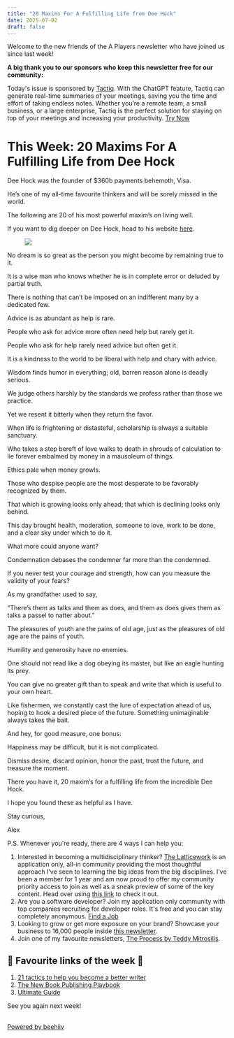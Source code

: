 ```yaml
---
title: "20 Maxims For A Fulfilling Life from Dee Hock"
date: 2025-07-02
draft: false
---
```


<p id="">Welcome to the new friends of the A Players newsletter who have joined us since last week!</p><p id=""><strong id="">A big thank you to our sponsors who keep this newsletter free for our community:</strong></p><p id="">Today's issue is sponsored by&nbsp;<a href="https://tactiq.io/solutions/summarize-meetings-with-chatgpt/?utm_source=email&utm_medium=brogan&utm_campaign=sponsorship-newsletter" target="_blank" id="">Tactiq</a>.&nbsp;With the ChatGPT feature, Tactiq can generate real-time summaries of your meetings, saving you the time and effort of taking endless notes. Whether you’re a remote team, a small business, or a large enterprise, Tactiq is the perfect solution for staying on top of your meetings and increasing your productivity.&nbsp;<a href="https://tactiq.io/solutions/summarize-meetings-with-chatgpt/?utm_source=email&utm_medium=brogan&utm_campaign=sponsorship-newsletter" target="_blank" id="">Try Now</a></p><h1 id="">This Week: 20 Maxims For A Fulfilling Life from Dee Hock </h1><p id="">Dee Hock was the founder of $360b payments behemoth, Visa. </p><p id="">He’s one of my all-time favourite thinkers and will be sorely missed in the world.</p><p id="">The following are 20 of his most powerful maxim’s on living well.</p><p id="">If you want to dig deeper on Dee Hock, head to his website <a href="http://www.deewhock.com/" target="_blank" id="">here</a>.<br></p><figure class="w-richtext-figure-type-image w-richtext-align-center" data-rt-type="image" data-rt-align="center"><div><img src="https://uploads-ssl.webflow.com/63fd511e232de229bfe66c52/640e56f5ec1bf4a9125c76a8_image.jpeg" id="" width="auto" height="auto" loading="auto"></div></figure><p id="">No dream is so great as the person you might become by remaining true to it.</p><p id="">It is a wise man who knows whether he is in complete error or deluded by partial truth.</p><p id="">There is nothing that can’t be imposed on an indifferent many by a dedicated few.</p><p id="">Advice is as abundant as help is rare. </p><p id="">People who ask for advice more often need help but rarely get it. </p><p id="">People who ask for help rarely need advice but often get it. </p><p id="">It is a kindness to the world to be liberal with help and chary with advice.</p><p id="">Wisdom finds humor in everything; old, barren reason alone is deadly serious.</p><p id="">We judge others harshly by the standards we profess rather than those we practice. </p><p id="">Yet we resent it bitterly when they return the favor.</p><p id="">When life is frightening or distasteful, scholarship is always a suitable sanctuary.</p><p id="">Who takes a step bereft of love walks to death in shrouds of calculation to lie forever embalmed by money in a mausoleum of things.</p><p id="">Ethics pale when money growls.</p><p id="">Those who despise people are the most desperate to be favorably recognized by them.</p><p id="">That which is growing looks only ahead; that which is declining looks only behind.</p><p id="">This day brought health, moderation, someone to love, work to be done, and a clear sky under which to do it. </p><p id="">What more could anyone want?</p><p id="">Condemnation debases the condemner far more than the condemned.</p><p id="">If you never test your courage and strength, how can you measure the validity of your fears?</p><p id="">As my grandfather used to say, </p><p id="">“There’s them as talks and them as does, and them as does gives them as talks a passel to natter about.”</p><p id="">The pleasures of youth are the pains of old age, just as the pleasures of old age are the pains of youth.<br></p><p id="">Humility and generosity have no enemies.</p><p id="">One should not read like a dog obeying its master, but like an eagle hunting its prey.</p><p id="">You can give no greater gift than to speak and write that which is useful to your own heart.</p><p id="">Like fishermen, we constantly cast the lure of expectation ahead of us, hoping to hook a desired piece of the future. Something unimaginable always takes the bait.</p><p id="">And hey, for good measure, one bonus: </p><p id="">Happiness may be difficult, but it is not complicated. </p><p id="">Dismiss desire, discard opinion, honor the past, trust the future, and treasure the moment.</p><p id="">There you have it, 20 maxim’s for a fulfilling life from the incredible Dee Hock.&nbsp;</p><p id="">I hope you found these as helpful as I have.</p><p id="">Stay curious, </p><p id="">Alex</p><p id="">P.S. Whenever you're ready, there are 4 ways I can help you:</p><ol type="decimal" id=""><li id="">Interested in becoming a multidisciplinary thinker? <a href="https://ltcwrk.com/alex-brogan-ltcwrk/" target="_blank" id="">The Latticework</a>&nbsp;is an application only, all-in community providing the most thoughtful approach I’ve seen to learning the big ideas from the big disciplines. I’ve been a member for 1 year and am now proud to offer my community priority access to join as well as a sneak preview of some of the key content. Head over using&nbsp;<a href="https://ltcwrk.com/alex-brogan-ltcwrk/" target="_blank" id="">this link</a>&nbsp;to check it out.</li><li id="">Are you a software developer? Join my application only community with top companies recruiting for developer roles. It's free and you can stay completely anonymous.&nbsp;<a href="https://www.alexbrogan.com/global-developers-collective" target="_blank" id="">Find a Job</a></li><li id="">Looking to grow or get more exposure on your brand? Showcase your business to 16,000 people inside&nbsp;<a href="https://www.alexbrogan.com/partnership" target="_blank" id="">this newsletter</a>.</li><li id="">Join one of my favourite newsletters, <a href="https://www.theprocess.news/" target="_blank" id="">The Process by Teddy Mitrosilis</a>.</li></ol><h2 id="">🔗 Favourite links of the week 🔗</h2><ol type="decimal" id=""><li id=""><a href="https://www.nateliason.com/blog/better-writer" target="_blank" id="">21 tactics to help you become a better writer</a><br></li><li id=""><a href="https://docs.google.com/document/d/15UkBfHDk82FGWquWqSqN9Df8kaECHvxhPw2fltasocM/edit#" target="_blank" id="">The New Book Publishing Playbook</a></li><li id=""><a href="https://perell.com/essay/the-ultimate-guide-to-writing-online/" target="_blank" id="">Ultimate Guide</a></li></ol><p id="">See you again next week!</p><p id=""><br><a target="_blank" href="https://www.beehiiv.com/?utm_campaign=29a026ee-041e-42b9-9a60-e8396a80913b&utm_medium=post_rss&utm_source=a_players" id="">Powered by beehiiv</a></p>